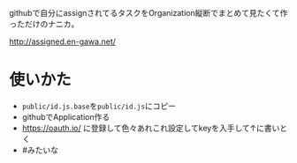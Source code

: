 githubで自分にassignされてるタスクをOrganization縦断でまとめて見たくて作っただけのナニカ。

http://assigned.en-gawa.net/

# 使いかた

+ `public/id.js.base`を`public/id.js`にコピー
+ githubでApplication作る
+ https://oauth.io/ に登録して色々あれこれ設定してkeyを入手して↑に書いとく
+ #みたいな
